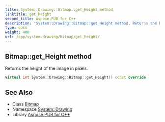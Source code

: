```yaml
---
title: System::Drawing::Bitmap::get_Height method
linktitle: get_Height
second_title: Aspose.PUB for C++
description: 'System::Drawing::Bitmap::get_Height method. Returns the height of the image in pixels in C++.'
type: docs
weight: 400
url: /cpp/system.drawing/bitmap/get_height/
---
```

## Bitmap::get_Height method


Returns the height of the image in pixels.

```cpp
virtual int System::Drawing::Bitmap::get_Height() const override
```

## See Also

* Class [Bitmap](../)
* Namespace [System::Drawing](../../)
* Library [Aspose.PUB for C++](../../../)
